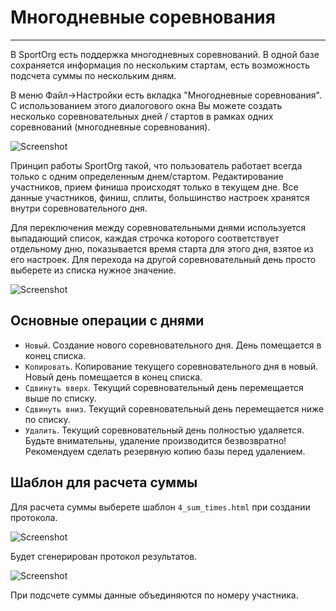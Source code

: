 # Многодневные соревнования

---

В SportOrg есть поддержка многодневных соревнований. В одной базе сохраняется информация по нескольким стартам, есть возможность подсчета суммы по нескольким дням.


В меню Файл->Настройки есть вкладка "Многодневные соревнования".
С использованием этого диалогового окна Вы можете создать несколько соревновательных дней / стартов в рамках одних соревнований (многодневные соревнования).

![Screenshot](img/multiday_001.png)

Принцип работы SportOrg такой, что пользователь работает всегда только с одним определенным днем/стартом.
Редактирование участников, прием финиша происходят только в текущем дне. 
Все данные участников, финиш, сплиты, большинство настроек хранятся внутри соревновательного дня. 

Для переключения между соревновательными днями используется выпадающий список, каждая строчка которого соответствует отдельному дню, показывается время старта для этого дня, взятое из его настроек.
Для перехода на другой соревновательный день просто выберете из списка нужное значение.

![Screenshot](img/multiday_002.png)

## Основные операции с днями

* `Новый`. Создание нового соревновательного дня. День помещается в конец списка.
* `Копировать`. Копирование текущего соревновательного дня в новый. Новый день помещается в конец списка.
* `Сдвинуть вверх`. Текущий соревновательный день перемещается выше по списку.
* `Сдвинуть вниз`. Текущий соревновательный день перемещается ниже по списку.
* `Удалить`. Текущий соревновательный день полностью удаляется. Будьте внимательны, удаление производится безвозвратно! Рекомендуем сделать резервную копию базы перед удалением.

## Шаблон для расчета суммы

Для расчета суммы выберете шаблон `4_sum_times.html` при создании протокола.

![Screenshot](img/multiday_003.png)

Будет сгенерирован протокол результатов. 

![Screenshot](img/multiday_004.png)

При подсчете суммы данные объединяются по номеру участника. 

